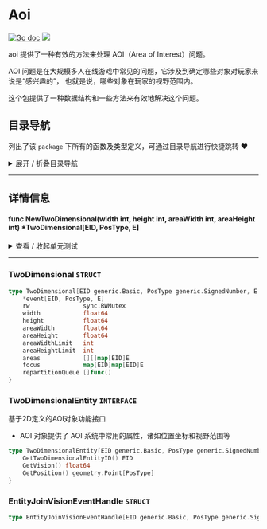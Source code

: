 # Aoi

[![Go doc](https://img.shields.io/badge/go.dev-reference-brightgreen?logo=go&logoColor=white&style=flat)](https://pkg.go.dev/github.com/kercylan98/minotaur)
![](https://img.shields.io/badge/Email-kercylan@gmail.com-green.svg?style=flat)

aoi 提供了一种有效的方法来处理 AOI（Area of Interest）问题。

AOI 问题是在大规模多人在线游戏中常见的问题，它涉及到确定哪些对象对玩家来说是“感兴趣的”，
也就是说，哪些对象在玩家的视野范围内。

这个包提供了一种数据结构和一些方法来有效地解决这个问题。


## 目录导航
列出了该 `package` 下所有的函数及类型定义，可通过目录导航进行快捷跳转 ❤️
<details>
<summary>展开 / 折叠目录导航</summary>


> 包级函数定义

|函数名称|描述
|:--|:--
|[NewTwoDimensional](#NewTwoDimensional)|暂无描述...


> 类型定义

|类型|名称|描述
|:--|:--|:--
|`STRUCT`|[TwoDimensional](#twodimensional)|暂无描述...
|`INTERFACE`|[TwoDimensionalEntity](#twodimensionalentity)|基于2D定义的AOI对象功能接口
|`STRUCT`|[EntityJoinVisionEventHandle](#entityjoinvisioneventhandle)|暂无描述...

</details>


***
## 详情信息
#### func NewTwoDimensional(width int, height int, areaWidth int, areaHeight int) *TwoDimensional[EID, PosType, E]
<span id="NewTwoDimensional"></span>

<details>
<summary>查看 / 收起单元测试</summary>


```go

func TestNewTwoDimensional(t *testing.T) {
	aoiTW := aoi.NewTwoDimensional[int64, float64, *Ent](10000, 10000, 100, 100)
	start := time.Now()
	for i := 0; i < 50000; i++ {
		aoiTW.AddEntity(&Ent{guid: int64(i), pos: geometry.NewPoint[float64](float64(random.Int64(0, 10000)), float64(random.Int64(0, 10000))), vision: 200})
	}
	fmt.Println("添加耗时：", time.Since(start))
	start = time.Now()
	aoiTW.SetSize(10100, 10100)
	fmt.Println("重设大小耗时：", time.Since(start))
}

```


</details>


***
### TwoDimensional `STRUCT`

```go
type TwoDimensional[EID generic.Basic, PosType generic.SignedNumber, E TwoDimensionalEntity[EID, PosType]] struct {
	*event[EID, PosType, E]
	rw               sync.RWMutex
	width            float64
	height           float64
	areaWidth        float64
	areaHeight       float64
	areaWidthLimit   int
	areaHeightLimit  int
	areas            [][]map[EID]E
	focus            map[EID]map[EID]E
	repartitionQueue []func()
}
```
### TwoDimensionalEntity `INTERFACE`
基于2D定义的AOI对象功能接口
  - AOI 对象提供了 AOI 系统中常用的属性，诸如位置坐标和视野范围等
```go
type TwoDimensionalEntity[EID generic.Basic, PosType generic.SignedNumber] interface {
	GetTwoDimensionalEntityID() EID
	GetVision() float64
	GetPosition() geometry.Point[PosType]
}
```
### EntityJoinVisionEventHandle `STRUCT`

```go
type EntityJoinVisionEventHandle[EID generic.Basic, PosType generic.SignedNumber, E TwoDimensionalEntity[EID, PosType]] func(entity E)
```
